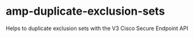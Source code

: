# amp-duplicate-exclusion-sets
Helps to duplicate exclusion sets with the V3 Cisco Secure Endpoint API

